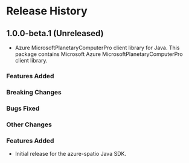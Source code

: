 # Release History

## 1.0.0-beta.1 (Unreleased)

- Azure MicrosoftPlanetaryComputerPro client library for Java. This package contains Microsoft Azure MicrosoftPlanetaryComputerPro client library.

### Features Added

### Breaking Changes

### Bugs Fixed

### Other Changes
### Features Added

- Initial release for the azure-spatio Java SDK.
